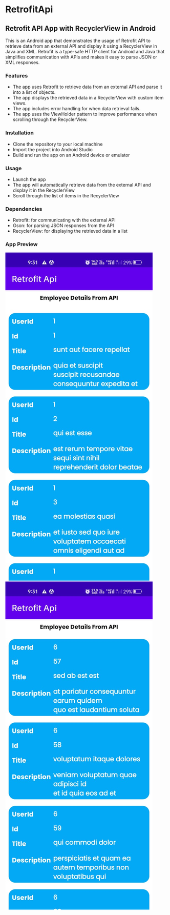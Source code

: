 # RetrofitApi

## Retrofit API App with RecyclerView in Android
This is an Android app that demonstrates the usage of Retrofit API to retrieve data from an external API and display it using a RecyclerView in Java and XML. Retrofit is a type-safe HTTP client for Android and Java that simplifies communication with APIs and makes it easy to parse JSON or XML responses.

### Features
+ The app uses Retrofit to retrieve data from an external API and parse it into a list of objects.
+ The app displays the retrieved data in a RecyclerView with custom item views.
+ The app includes error handling for when data retrieval fails.
+ The app uses the ViewHolder pattern to improve performance when scrolling through the RecyclerView.
### Installation
+ Clone the repository to your local machine
+ Import the project into Android Studio
+ Build and run the app on an Android device or emulator
### Usage
+ Launch the app
+ The app will automatically retrieve data from the external API and display it in the RecyclerView
+ Scroll through the list of items in the RecyclerView
### Dependencies
+ Retrofit: for communicating with the external API
+ Gson: for parsing JSON responses from the API
+ RecyclerView: for displaying the retrieved data in a list
### App Preview
![preview_1](https://github.com/THARUNADHITHYA/RetrofitApi/blob/main/retrofit%20api%20data%20display.jpeg)
![preview_2](https://github.com/THARUNADHITHYA/RetrofitApi/blob/main/retrofit%20api%20data%20display_.jpeg)

